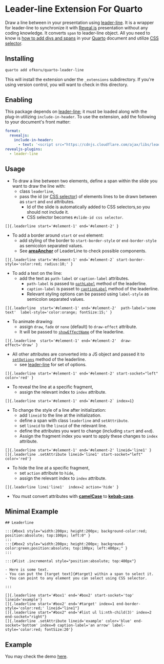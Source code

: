 # Leader-line Extension For Quarto

Draw a line between in your presentation using [leader-line](https://github.com/anseki/leader-line). It is a wrapper for leader-line to synchronize it with [Reveal.js](https://revealjs.com/) presentation without any coding knowledge. It converts `span` to leader-line object. All you need to know is [how to add divs and spans](https://quarto.org/docs/authoring/markdown-basics.html#sec-divs-and-spans) in your [Quarto](https://quarto.org/) document and utilize [CSS selector](https://www.w3schools.com/cssref/css_selectors.php).

## Installing


```bash
quarto add ofkoru/quarto-leader-line
```

This will install the extension under the `_extensions` subdirectory.
If you're using version control, you will want to check in this directory.

## Enabling

This package depends on [leader-line](https://github.com/anseki/leader-line); it must be loaded along with the plug-in utilizing `include-in-header`. 
To use the extension, add the following to your document's front matter:

```yaml
format:
  revealjs: 
    include-in-header: 
      - text: '<script src="https://cdnjs.cloudflare.com/ajax/libs/leader-line/1.0.7/leader-line.min.js"></script>'
revealjs-plugins:
  - leader-line
```

## Usage

- To draw a line between two elements, define a span within the slide you want to draw the line with:
  - class `leaderline`,
  - pass the id (or [CSS selector](https://www.w3schools.com/cssref/css_selectors.php)) of elements lines to be drawn between as `start` and `end` attributes.
    - Id of the slide is automatically added to CSS selectors,so you should not include it.
    - CSS selector becomes `#slide-id css selector`. 

```{.markdown}
[]{.leaderline start='#element-1' end='#element-2' }
```


- To add a border around `start` or `end` element:
  - add styling of the border to `start-border-style` or `end-border-style` as semicolon separated values.
  - See [__areaAnchor__](https://anseki.github.io/leader-line/#areaanchor) of LeaderLine to check possible components.
```{.markdown}
[]{.leaderline start='#element-1' end=`#element-2` start-border-style='color:red; radius:10;' }
```

- To add a text on the line:
  - add the text as `path-label` or `caption-label` attributes.
    - `path-label` is passed to [`pathLabel`](https://anseki.github.io/leader-line/index.html#pathlabel) method of the leaderline.
    - `caption-label` is passet to [`captionLabel`](https://anseki.github.io/leader-line/index.html#captionlabel) method of the leaderline.
    - Relevant styling options can be passed using `label-style` as semicolon separated values.
```{markdown}
[]{.leaderline  start='#element-1' end='#element-2'  path-label='some text'  label-style='color:orange; fontSize:15;' } 
```

- To animate drawing:
  - assign `draw`, `fade` or `none` (default) to `draw-effect` attribute.
  - It will be passed to [`showEffectName`](https://anseki.github.io/leader-line/#methods-show-hide-showeffectname) of the leaderline.
```{markdown}
[]{.leaderline  start='#element-1' end='#element-2'  draw-effect='draw' } 
```  
  
- All other attributes are converted into a JS object and passed it to [`setOptions`](https://anseki.github.io/leader-line/index.html#setoptions) method of the leaderline.
  - see [leader-line](https://github.com/anseki/leader-line) for set of options.
```{.markdown}
[]{.leaderline start='#element-1' end='#element-2' start-socket="left" color='red' }
```

- To reveal the line at a specific fragment,
  - assign the relevant index to `index` attribute.
```{.markdown}
[]{.leaderline start='#element-1' end=`#element-2` index=1}
```



- To change the style of a line after initialization:
  - add `lineid` to the line at the initialization.
  - define a span with class `leaderline` and `setAttribute`.
  - set `lineid` to the `lineid` of the relevant line.
  - define the attributes you want to change (including `start` and `end`).
  - Assign the fragment index you want to apply these changes to `index` attribute.
```{.markdown}
[]{.leaderline start='#element-1' end='#element-2' lineid='line1' }
[]{.leaderline .setAttribute lineid='line1' start-socket="left" color='red'}
```

- To hide the line at a specific fragment,
  - set `action` attribute to `hide`,
  - assign the relevant index to `index` attribute.
```{.markdown}
[]{.leaderline linei'line1'  index=2 action='hide' }
```
- You must convert attributes with [__camelCase__](https://developer.mozilla.org/en-US/docs/Glossary/Camel_case) to [__kebab-case__](https://developer.mozilla.org/en-US/docs/Glossary/Kebab_case).

## Minimal Example

```{markdown}
## Leaderline

:::{#box1 style="width:200px; height:200px; background-color:red; position:absolute; top:100px; left:0" }
:::
:::{#box2 style="width:200px; height:200px; background-color:green;position:absolute; top:100px; left:400px;" }
:::

:::{#list .incremental style="position:absolute; top:400px"}

- Here is some text.
- You can put the [target text]{#target} within a span to select it.
- You can point to any element you can select using CSS selector.

:::

[]{.leaderline start='#box1' end='#box2' start-socket='top' lineid='example'}
[]{.leaderline start='#box2' end='#target' index=1 end-border-style='color:red;' lineid="line1"}
[]{.leaderline start="#box2" end='#list ul li:nth-child(3)' index=2 end-socket="right"}
[]{.leaderline .setAttribute lineid='example' color='blue' end-socket='bottom' index=0 caption-label='an arrow' label-style='color:red; fontSize:20'}
```

## Example

You may check the demo [here](https://omerfarukkoru.com/Packages/quarto-leader-line/example.html).

